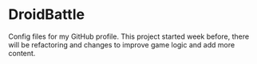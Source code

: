 # DroidBattle
Config files for my GitHub profile.
This project started week before, there will be refactoring and changes to improve game logic and add more content.
